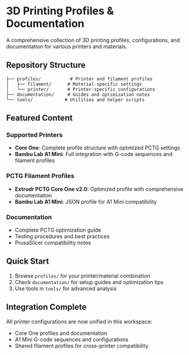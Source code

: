 # 3D Printing Profiles & Documentation

A comprehensive collection of 3D printing profiles, configurations, and documentation for various printers and materials.

## Repository Structure

```
├── profiles/           # Printer and filament profiles
│   ├── filament/      # Material-specific settings
│   └── printer/       # Printer-specific configurations
├── documentation/     # Guides and optimization notes
└── tools/            # Utilities and helper scripts
```

## Featured Content

### Supported Printers
- **Core One**: Complete profile structure with optimized PCTG settings
- **Bambu Lab A1 Mini**: Full integration with G-code sequences and filament profiles

### PCTG Filament Profiles
- **Extrudr PCTG Core One v2.0**: Optimized profile with comprehensive documentation
- **Bambu Lab A1 Mini**: JSON profile for A1 Mini compatibility

### Documentation
- Complete PCTG optimization guide
- Testing procedures and best practices
- PrusaSlicer compatibility notes

## Quick Start

1. Browse `profiles/` for your printer/material combination
2. Check `documentation/` for setup guides and optimization tips
3. Use tools in `tools/` for advanced analysis

## Integration Complete

All printer configurations are now unified in this workspace:
- Core One profiles and documentation
- A1 Mini G-code sequences and configurations
- Shared filament profiles for cross-printer compatibility

